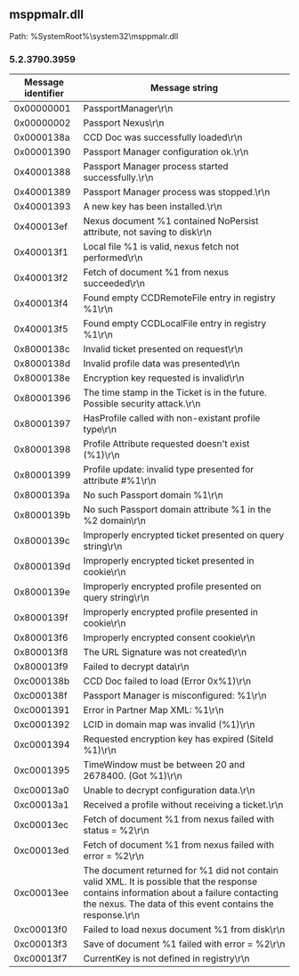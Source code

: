 ## msppmalr.dll

Path: %SystemRoot%\system32\msppmalr.dll

### 5.2.3790.3959

Message identifier | Message string
--- | ---
0x00000001 | PassportManager\r\n
0x00000002 | Passport Nexus\r\n
0x0000138a | CCD Doc was successfully loaded\r\n
0x00001390 | Passport Manager configuration ok.\r\n
0x40001388 | Passport Manager process started successfully.\r\n
0x40001389 | Passport Manager process was stopped.\r\n
0x40001393 | A new key has been installed.\r\n
0x400013ef | Nexus document %1 contained NoPersist attribute, not saving to disk\r\n
0x400013f1 | Local file %1 is valid, nexus fetch not performed\r\n
0x400013f2 | Fetch of document %1 from nexus succeeded\r\n
0x400013f4 | Found empty CCDRemoteFile entry in registry %1\r\n
0x400013f5 | Found empty CCDLocalFile entry in registry %1\r\n
0x8000138c | Invalid ticket presented on request\r\n
0x8000138d | Invalid profile data was presented\r\n
0x8000138e | Encryption key requested is invalid\r\n
0x80001396 | The time stamp in the Ticket is in the future.  Possible security attack.\r\n
0x80001397 | HasProfile called with non-existant profile type\r\n
0x80001398 | Profile Attribute requested doesn't exist (%1)\r\n
0x80001399 | Profile update: invalid type presented for attribute #%1\r\n
0x8000139a | No such Passport domain %1\r\n
0x8000139b | No such Passport domain attribute %1 in the %2 domain\r\n
0x8000139c | Improperly encrypted ticket presented on query string\r\n
0x8000139d | Improperly encrypted ticket presented in cookie\r\n
0x8000139e | Improperly encrypted profile presented on query string\r\n
0x8000139f | Improperly encrypted profile presented in cookie\r\n
0x800013f6 | Improperly encrypted consent cookie\r\n
0x800013f8 | The URL Signature was not created\r\n
0x800013f9 | Failed to decrypt data\r\n
0xc000138b | CCD Doc failed to load (Error 0x%1)\r\n
0xc000138f | Passport Manager is misconfigured: %1\r\n
0xc0001391 | Error in Partner Map XML: %1\r\n
0xc0001392 | LCID in domain map was invalid (%1)\r\n
0xc0001394 | Requested encryption key has expired (SiteId %1)\r\n
0xc0001395 | TimeWindow must be between 20 and 2678400. (Got %1)\r\n
0xc00013a0 | Unable to decrypt configuration data.\r\n
0xc00013a1 | Received a profile without receiving a ticket.\r\n
0xc00013ec | Fetch of document %1 from nexus failed with status = %2\r\n
0xc00013ed | Fetch of document %1 from nexus failed with error = %2\r\n
0xc00013ee | The document returned for %1 did not contain valid XML.  It is possible that the response contains information about a failure contacting the nexus.  The data of this event contains the response.\r\n
0xc00013f0 | Failed to load nexus document %1 from disk\r\n
0xc00013f3 | Save of document %1 failed with error = %2\r\n
0xc00013f7 | CurrentKey is not defined in registry\r\n
